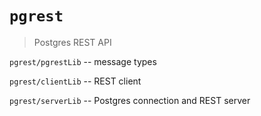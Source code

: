 # `pgrest`

> Postgres REST API

`pgrest/pgrestLib` -- message types

`pgrest/clientLib` -- REST client

`pgrest/serverLib` -- Postgres connection and REST server
